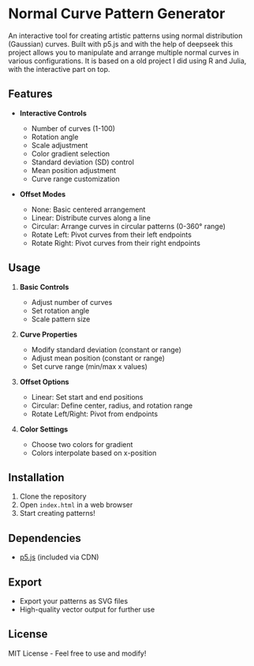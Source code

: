 # Normal Curve Pattern Generator

An interactive tool for creating artistic patterns using normal distribution (Gaussian) curves. Built with p5.js and with the help of deepseek this project allows you to manipulate and arrange multiple normal curves in various configurations.
It is based on a old project I did using R and Julia, with the interactive part on top. 
## Features

- **Interactive Controls**
  - Number of curves (1-100)
  - Rotation angle
  - Scale adjustment
  - Color gradient selection
  - Standard deviation (SD) control
  - Mean position adjustment
  - Curve range customization

- **Offset Modes**
  - None: Basic centered arrangement
  - Linear: Distribute curves along a line
  - Circular: Arrange curves in circular patterns (0-360° range)
  - Rotate Left: Pivot curves from their left endpoints
  - Rotate Right: Pivot curves from their right endpoints


## Usage

1. **Basic Controls**
   - Adjust number of curves
   - Set rotation angle
   - Scale pattern size

2. **Curve Properties**
   - Modify standard deviation (constant or range)
   - Adjust mean position (constant or range)
   - Set curve range (min/max x values)

3. **Offset Options**
   - Linear: Set start and end positions
   - Circular: Define center, radius, and rotation range
   - Rotate Left/Right: Pivot from endpoints

4. **Color Settings**
   - Choose two colors for gradient
   - Colors interpolate based on x-position

## Installation

1. Clone the repository
2. Open `index.html` in a web browser
3. Start creating patterns!

## Dependencies

- [p5.js](https://p5js.org/) (included via CDN)

## Export

- Export your patterns as SVG files
- High-quality vector output for further use

## License

MIT License - Feel free to use and modify! 
